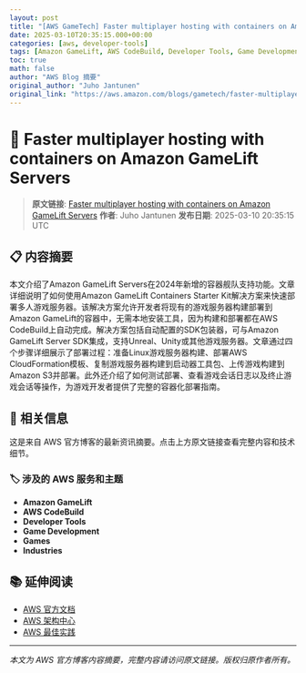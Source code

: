 ```yaml
---
layout: post
title: "[AWS GameTech] Faster multiplayer hosting with containers on Amazon GameLift Servers"
date: 2025-03-10T20:35:15.000+00:00
categories: [aws, developer-tools]
tags: [Amazon GameLift, AWS CodeBuild, Developer Tools, Game Development, Games, Industries]
toc: true
math: false
author: "AWS Blog 摘要"
original_author: "Juho Jantunen"
original_link: "https://aws.amazon.com/blogs/gametech/faster-multiplayer-hosting-with-containers-on-amazon-gamelift-servers/"
---
```


# 🔧 Faster multiplayer hosting with containers on Amazon GameLift Servers

> **原文链接**: [Faster multiplayer hosting with containers on Amazon GameLift Servers](https://aws.amazon.com/blogs/gametech/faster-multiplayer-hosting-with-containers-on-amazon-gamelift-servers/)
> **作者**: Juho Jantunen
> **发布日期**: 2025-03-10 20:35:15 UTC

## 📋 内容摘要

本文介绍了Amazon GameLift Servers在2024年新增的容器舰队支持功能。文章详细说明了如何使用Amazon GameLift Containers Starter Kit解决方案来快速部署多人游戏服务器。该解决方案允许开发者将现有的游戏服务器构建部署到Amazon GameLift的容器中，无需本地安装工具，因为构建和部署都在AWS CodeBuild上自动完成。解决方案包括自动配置的SDK包装器，可与Amazon GameLift Server SDK集成，支持Unreal、Unity或其他游戏服务器。文章通过四个步骤详细展示了部署过程：准备Linux游戏服务器构建、部署AWS CloudFormation模板、复制游戏服务器构建到启动器工具包、上传游戏构建到Amazon S3并部署。此外还介绍了如何测试部署、查看游戏会话日志以及终止游戏会话等操作，为游戏开发者提供了完整的容器化部署指南。

## 🔗 相关信息

这是来自 AWS 官方博客的最新资讯摘要。点击上方原文链接查看完整内容和技术细节。

### 🏷️ 涉及的 AWS 服务和主题

- **Amazon GameLift**
- **AWS CodeBuild**
- **Developer Tools**
- **Game Development**
- **Games**
- **Industries**

## 📚 延伸阅读

- [AWS 官方文档](https://docs.aws.amazon.com/)
- [AWS 架构中心](https://aws.amazon.com/architecture/)
- [AWS 最佳实践](https://aws.amazon.com/architecture/well-architected/)

---

*本文为 AWS 官方博客内容摘要，完整内容请访问原文链接。版权归原作者所有。*